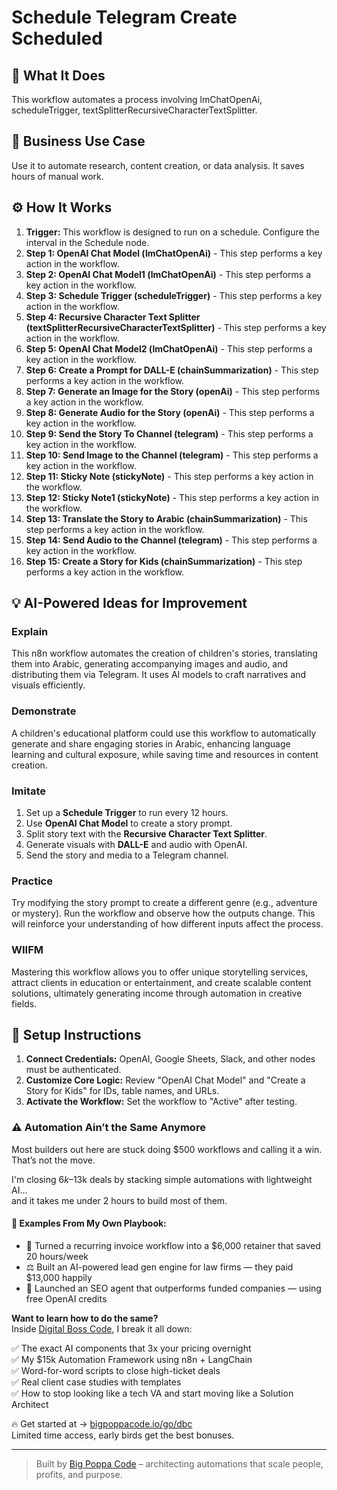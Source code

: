 # Schedule Telegram Create Scheduled

## 🚀 What It Does
This workflow automates a process involving lmChatOpenAi, scheduleTrigger, textSplitterRecursiveCharacterTextSplitter.

## 💼 Business Use Case
Use it to automate research, content creation, or data analysis. It saves hours of manual work.

## ⚙️ How It Works
1.  **Trigger:** This workflow is designed to run on a schedule. Configure the interval in the Schedule node.
2. **Step 1: OpenAI Chat Model (lmChatOpenAi)** - This step performs a key action in the workflow.
3. **Step 2: OpenAI Chat Model1 (lmChatOpenAi)** - This step performs a key action in the workflow.
4. **Step 3: Schedule Trigger (scheduleTrigger)** - This step performs a key action in the workflow.
5. **Step 4: Recursive Character Text Splitter (textSplitterRecursiveCharacterTextSplitter)** - This step performs a key action in the workflow.
6. **Step 5: OpenAI Chat Model2 (lmChatOpenAi)** - This step performs a key action in the workflow.
7. **Step 6: Create a Prompt for DALL-E (chainSummarization)** - This step performs a key action in the workflow.
8. **Step 7: Generate an Image for the Story (openAi)** - This step performs a key action in the workflow.
9. **Step 8: Generate Audio for the Story (openAi)** - This step performs a key action in the workflow.
10. **Step 9: Send the Story To Channel (telegram)** - This step performs a key action in the workflow.
11. **Step 10: Send Image to the Channel (telegram)** - This step performs a key action in the workflow.
12. **Step 11: Sticky Note (stickyNote)** - This step performs a key action in the workflow.
13. **Step 12: Sticky Note1 (stickyNote)** - This step performs a key action in the workflow.
14. **Step 13: Translate the Story to Arabic (chainSummarization)** - This step performs a key action in the workflow.
15. **Step 14: Send Audio to the Channel (telegram)** - This step performs a key action in the workflow.
16. **Step 15: Create a Story for Kids (chainSummarization)** - This step performs a key action in the workflow.

## 💡 AI-Powered Ideas for Improvement
### Explain
This n8n workflow automates the creation of children's stories, translating them into Arabic, generating accompanying images and audio, and distributing them via Telegram. It uses AI models to craft narratives and visuals efficiently.

### Demonstrate
A children's educational platform could use this workflow to automatically generate and share engaging stories in Arabic, enhancing language learning and cultural exposure, while saving time and resources in content creation.

### Imitate
1. Set up a **Schedule Trigger** to run every 12 hours.
2. Use **OpenAI Chat Model** to create a story prompt.
3. Split story text with the **Recursive Character Text Splitter**.
4. Generate visuals with **DALL-E** and audio with OpenAI.
5. Send the story and media to a Telegram channel.

### Practice
Try modifying the story prompt to create a different genre (e.g., adventure or mystery). Run the workflow and observe how the outputs change. This will reinforce your understanding of how different inputs affect the process.

### WIIFM
Mastering this workflow allows you to offer unique storytelling services, attract clients in education or entertainment, and create scalable content solutions, ultimately generating income through automation in creative fields.

## 🔧 Setup Instructions
1. **Connect Credentials:** OpenAI, Google Sheets, Slack, and other nodes must be authenticated.
2. **Customize Core Logic:** Review "OpenAI Chat Model" and "Create a Story for Kids" for IDs, table names, and URLs.
3. **Activate the Workflow:** Set the workflow to "Active" after testing.

### ⚠️ Automation Ain’t the Same Anymore

Most builders out here are stuck doing $500 workflows and calling it a win.  
That’s not the move.  

I'm closing $6k–$13k deals by stacking simple automations with lightweight AI...  
and it takes me under 2 hours to build most of them.

#### 🧠 Examples From My Own Playbook:
- 🔁 Turned a recurring invoice workflow into a $6,000 retainer that saved 20 hours/week  
- ⚖️ Built an AI-powered lead gen engine for law firms — they paid $13,000 happily  
- 🚀 Launched an SEO agent that outperforms funded companies — using free OpenAI credits  

**Want to learn how to do the same?**  
Inside [Digital Boss Code](https://bigpoppacode.io/go/dbc), I break it all down:

✅ The exact AI components that 3x your pricing overnight  
✅ My $15k Automation Framework using n8n + LangChain  
✅ Word-for-word scripts to close high-ticket deals  
✅ Real client case studies with templates  
✅ How to stop looking like a tech VA and start moving like a Solution Architect  

🔥 Get started at → [bigpoppacode.io/go/dbc](https://bigpoppacode.io/go/dbc)  
Limited time access, early birds get the best bonuses.

---
> Built by [Big Poppa Code](https://bigpoppacode.io) – architecting automations that scale people, profits, and purpose.
